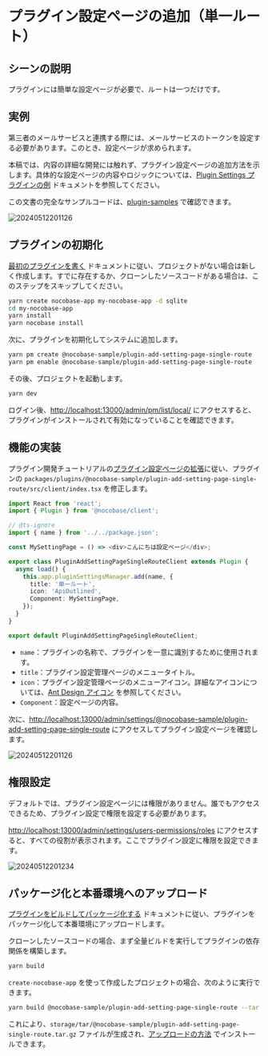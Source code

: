 # プラグイン設定ページの追加（単一ルート）

## シーンの説明

プラグインには簡単な設定ページが必要で、ルートは一つだけです。

## 実例

第三者のメールサービスと連携する際には、メールサービスのトークンを設定する必要があります。このとき、設定ページが求められます。

本稿では、内容の詳細な開発には触れず、プラグイン設定ページの追加方法を示します。具体的な設定ページの内容やロジックについては、[Plugin Settings プラグインの例](/plugin-samples/plugin-settings) ドキュメントを参照してください。

この文書の完全なサンプルコードは、[plugin-samples](https://github.com/nocobase/plugin-samples/tree/main/packages/plugins/%40nocobase-sample/plugin-add-setting-page-single-route) で確認できます。

![20240512201126](https://static-docs.nocobase.com/20240512201126.png)

## プラグインの初期化

[最初のプラグインを書く](/development/your-first-plugin) ドキュメントに従い、プロジェクトがない場合は新しく作成します。すでに存在するか、クローンしたソースコードがある場合は、このステップをスキップしてください。

```bash
yarn create nocobase-app my-nocobase-app -d sqlite
cd my-nocobase-app
yarn install
yarn nocobase install
```

次に、プラグインを初期化してシステムに追加します。

```bash
yarn pm create @nocobase-sample/plugin-add-setting-page-single-route
yarn pm enable @nocobase-sample/plugin-add-setting-page-single-route
```

その後、プロジェクトを起動します。

```bash
yarn dev
```

ログイン後、[http://localhost:13000/admin/pm/list/local/](http://localhost:13000/admin/pm/list/local/) にアクセスすると、プラグインがインストールされて有効になっていることを確認できます。

## 機能の実装

プラグイン開発チュートリアルの[プラグイン設定ページの拡張](/development/client/router#プラグイン設定ページの拡張)に従い、プラグインの `packages/plugins/@nocobase-sample/plugin-add-setting-page-single-route/src/client/index.tsx` を修正します。

```ts
import React from 'react';
import { Plugin } from '@nocobase/client';

// @ts-ignore
import { name } from '../../package.json';

const MySettingPage = () => <div>こんにちは設定ページ</div>;

export class PluginAddSettingPageSingleRouteClient extends Plugin {
  async load() {
    this.app.pluginSettingsManager.add(name, {
      title: '単一ルート',
      icon: 'ApiOutlined',
      Component: MySettingPage,
    });
  }
}

export default PluginAddSettingPageSingleRouteClient;
```

- `name`：プラグインの名称で、プラグインを一意に識別するために使用されます。
- `title`：プラグイン設定管理ページのメニュータイトル。
- `icon`：プラグイン設定管理ページのメニューアイコン。詳細なアイコンについては、[Ant Design アイコン](https://ant.design/components/icon/) を参照してください。
- `Component`：設定ページの内容。

次に、[http://localhost:13000/admin/settings/@nocobase-sample/plugin-add-setting-page-single-route](http://localhost:13000/admin/settings/@nocobase-sample/plugin-add-setting-page-single-route) にアクセスしてプラグイン設定ページを確認します。

![20240512201126](https://static-docs.nocobase.com/20240512201126.png)

## 権限設定

デフォルトでは、プラグイン設定ページには権限がありません。誰でもアクセスできるため、プラグイン設定で権限を設定する必要があります。

[http://localhost:13000/admin/settings/users-permissions/roles](http://localhost:13000/admin/settings/users-permissions/roles) にアクセスすると、すべての役割が表示されます。ここでプラグイン設定に権限を設定できます。

![20240512201234](https://static-docs.nocobase.com/20240512201234.png)

## パッケージ化と本番環境へのアップロード

[プラグインをビルドしてパッケージ化する](/development/your-first-plugin#プラグインをビルドしてパッケージ化する) ドキュメントに従い、プラグインをパッケージ化して本番環境にアップロードします。

クローンしたソースコードの場合、まず全量ビルドを実行してプラグインの依存関係を構築します。

```bash
yarn build
```

`create-nocobase-app` を使って作成したプロジェクトの場合、次のように実行できます。

```bash
yarn build @nocobase-sample/plugin-add-setting-page-single-route --tar
```

これにより、`storage/tar/@nocobase-sample/plugin-add-setting-page-single-route.tar.gz` ファイルが生成され、[アップロードの方法](/welcome/getting-started/plugin) でインストールできます。

